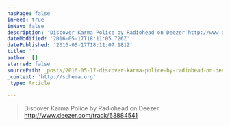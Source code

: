 ```yaml
---
hasPage: false
inFeed: true
inNav: false
description: 'Discover Karma Police by Radiohead on Deezer http://www.deezer.com/track/63884541'
dateModified: '2016-05-17T18:11:05.726Z'
datePublished: '2016-05-17T18:11:07.181Z'
title: ''
author: []
starred: false
sourcePath: _posts/2016-05-17-discover-karma-police-by-radiohead-on-deezer-httpwwwdeez.md
_context: 'http://schema.org'
_type: Article

---
```

> Discover Karma Police by Radiohead on Deezer http://www.deezer.com/track/63884541